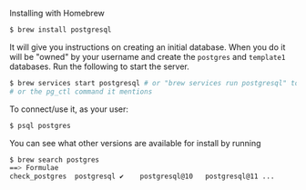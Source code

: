Installing with Homebrew

```sh
$ brew install postgresql
```

It will give you instructions on creating an initial database. When you do it will be "owned" by your username and create the `postgres` and `template1` databases.
Run the following to start the server.

```sh
$ brew services start postgresql # or "brew services run postgresql" to have it not restart at boot time
# or the pg_ctl command it mentions
```


To connect/use it, as your user:
```sh
$ psql postgres
```

You can see what other versions are available for install by running

```sh
$ brew search postgres
==> Formulae
check_postgres  postgresql ✔    postgresql@10   postgresql@11 ...
```